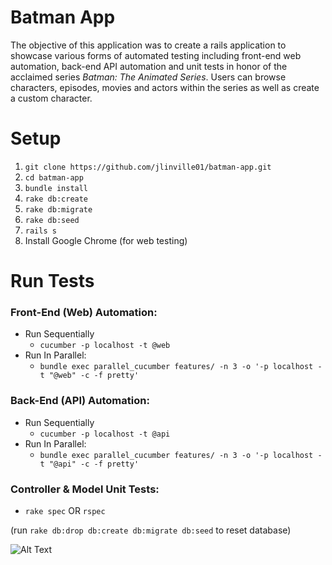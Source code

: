 # Batman App

The objective of this application was to create a rails application to showcase various forms of automated testing including front-end web automation, back-end API automation and unit tests in honor of the acclaimed series _Batman: The Animated Series_. Users can browse characters, episodes, movies and actors within the series as well as create a custom character.

# Setup

1. `git clone https://github.com/jlinville01/batman-app.git`
2. `cd batman-app`
3. `bundle install`
4. `rake db:create`
5. `rake db:migrate`
6. `rake db:seed`
7. `rails s`
8. Install Google Chrome (for web testing)

# Run Tests

### Front-End (Web) Automation:
- Run Sequentially
  - `cucumber -p localhost -t @web`
- Run In Parallel:
  - `bundle exec parallel_cucumber features/ -n 3 -o '-p localhost -t "@web" -c -f pretty'`
  
### Back-End (API) Automation:
- Run Sequentially
  - `cucumber -p localhost -t @api`
- Run In Parallel:
  - `bundle exec parallel_cucumber features/ -n 3 -o '-p localhost -t "@api" -c -f pretty'`

### Controller & Model Unit Tests:
- `rake spec` OR `rspec`

(run `rake db:drop db:create db:migrate db:seed` to reset database)

![Alt Text](https://media.giphy.com/media/5DQdk5oZzNgGc/giphy.gif)
